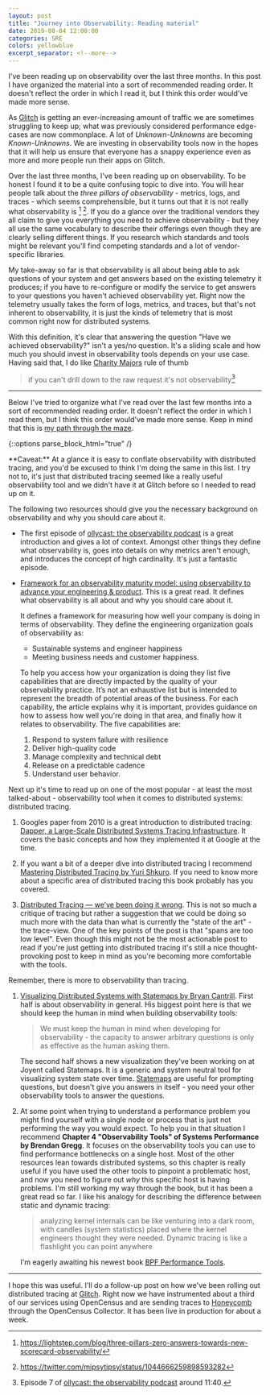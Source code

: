 ```yaml
---
layout: post
title: "Journey into Observability: Reading material"
date: 2019-08-04 12:00:00
categories: SRE
colors: yellowblue
excerpt_separator: <!--more-->
---
```


I've been reading up on observability over the last three months. In this post I have organized the material into a sort of recommended reading order. It doesn't reflect the order in which I read it, but I think this order would've made more sense.

<!--more-->

As [Glitch] is getting an ever-increasing amount of traffic we are sometimes struggling to keep up; what was previously considered performance edge-cases are now commonplace. A lot of *Unknown-Unknowns* are becoming *Known-Unknowns*. We are investing in observability tools now in the hopes that it will help us ensure that everyone has a snappy experience even as more and more people run their apps on Glitch.

Over the last three months, I've been reading up on observability. To be honest I found it to be a quite confusing topic to dive into. You will hear people talk about the *three pillars of observability* - metrics, logs, and traces - which seems comprehensible, but it turns out that it is not really what observability is [^1] [^2]. If you do a glance over the traditional vendors they all claim to give you everything you need to achieve observability - but they all use the same vocabulary to describe their offerings even though they are clearly selling different things. If you research which standards and tools might be relevant you'll find competing standards and a lot of vendor-specific libraries.

My take-away so far is that observability is all about being able to ask questions of your system and get answers based on the existing telemetry it produces; if you have to re-configure or modify the service to get answers to your questions you haven't achieved observability yet. Right now the telemetry usually takes the form of logs, metrics, and traces, but that's not inherent to observability, it is just the kinds of telemetry that is most common right now for distributed systems.

With this definition, it's clear that answering the question "Have we achieved observability?" isn't a yes/no question. It's a sliding scale and how much you should invest in observability tools depends on your use case. Having said that, I do like [Charity Majors](https://twitter.com/mipsytipsy) rule of thumb 

> if you can't drill down to the raw request it's not observability[^3]

---

Below I've tried to organize what I've read over the last few months into a sort of recommended reading order. It doesn't reflect the order in which I read them, but I think this order would've made more sense. Keep in mind that this is [my path through the maze](https://medium.com/@old_sound/notes-on-the-synthesis-of-labyrinths-a45457ce5ecd).

{::options parse_block_html="true" /}
<div class="emphasis_block">
**Caveat:** At a glance it is easy to conflate observability with distributed tracing, and you'd be excused to think I'm doing the same in this list. I try not to, it's just that distributed tracing seemed like a really useful observability tool and we didn't have it at Glitch before so I needed to read up on it.
</div>

The following two resources should give you the necessary background on observability and why you should care about it.

* The first episode of [ollycast: the observability podcast](https://twitter.com/o11ycast) is a great introduction and gives a lot of context. Amongst other things they define what observability is, goes into details on why metrics aren't enough, and introduces the concept of high cardinality. It's just a fantastic episode. 

* [Framework for an observability maturity model: using observability to advance your engineering & product](https://www.honeycomb.io/framework-for-an-observability-maturity-model-using-observability-to-advance-your-engineering-product/). This is a great read. It defines what observability is all about and why you should care about it.

    It defines a framework for measuring how well your company is doing in terms of observability. They define the engineering organization goals of observability as: 

    * Sustainable systems and engineer happiness
    * Meeting business needs and customer happiness. 

    To help you access how your organization is doing they list five capabilities that are directly impacted by the quality of your observability practice. It’s not an exhaustive list but is intended to represent the breadth of potential areas of the business. For each capability, the article explains why it is important, provides guidance on how to assess how well you're doing in that area, and finally how it relates to observability. The five capabilities are: 

    1. Respond to system failure with resilience 
    1. Deliver high-quality code
    1. Manage complexity and technical debt
    1. Release on a predictable cadence
    1. Understand user behavior.

Next up it's time to read up on one of the most popular - at least the most talked-about - observability tool when it comes to distributed systems:  distributed tracing.

1. Googles paper from 2010 is a great introduction to distributed tracing: [Dapper, a Large-Scale Distributed Systems Tracing Infrastructure](https://ai.google/research/pubs/pub36356). It covers the basic concepts and how they implemented it at Google at the time.

1. If you want a bit of a deeper dive into distributed tracing I recommend [Mastering Distributed Tracing by Yuri Shkuro](https://www.shkuro.com/books/2019-mastering-distributed-tracing/). If you need to know more about a specific area of distributed tracing this book probably has you covered.

1. [Distributed Tracing — we’ve been doing it wrong](https://medium.com/@copyconstruct/distributed-tracing-weve-been-doing-it-wrong-39fc92a857df). This is not so much a critique of tracing but rather a suggestion that we could be doing so much more with the data than what is currently the "state of the art" - the trace-view. One of the key points of the post is that "spans are too low level". Even though this might not be the most actionable post to read if you're just getting into distributed tracing it's still a nice thought-provoking post to keep in mind as you're becoming more comfortable with the tools.

Remember, there is more to observability than tracing.

1. [Visualizing Distributed Systems with Statemaps by Bryan Cantrill](https://www.youtube.com/watch?v=U4E0QxzswQc&feature=youtu.be). First half is about observability in general. His biggest point here is that we should keep the human in mind when building observability tools:

    > We must keep the human in mind when developing for observability - the capacity to answer arbitrary questions is only as effective as the human asking them. 
    
    The second half shows a new visualization they've been working on at Joyent called Statemaps. It is a generic and system neutral tool for visualizing system state over time. [Statemaps](https://github.com/joyent/statemap) are useful for prompting questions, but doesn't give you answers in itself - you need your other observability tools to answer the questions.

1. At some point when trying to understand a performance problem you might find yourself with a single node or process that is just not performing the way you would expect. To help you in that situation I recommend **Chapter 4 "Observability Tools" of Systems Performance by Brendan Gregg**. It focuses on the observability tools you can use to find performance bottlenecks on a single host. Most of the other resources lean towards distributed systems, so this chapter is really useful if you have used the other tools to pinpoint a problematic host, and now you need to figure out *why* this specific host is having problems. I'm still working my way through the book, but it has been a great read so far. I like his analogy for describing the difference between static and dynamic tracing:

    > analyzing kernel internals can be like venturing into a dark room, with candles (system statistics) placed where the kernel engineers thought they were needed. Dynamic tracing is like a flashlight you can point anywhere
    
    I'm eagerly awaiting his newest book [BPF Performance Tools](http://www.brendangregg.com/bpf-performance-tools-book.html).

--- 

I hope this was useful. I'll do a follow-up post on how we've been rolling out distributed tracing at [Glitch]. Right now we have instrumented about a third of our services using OpenCensus and are sending traces to [Honeycomb](https://www.honeycomb.io) through the OpenCensus Collector. It has been live in production for about a week.

[^1]: https://lightstep.com/blog/three-pillars-zero-answers-towards-new-scorecard-observability/
[^2]: https://twitter.com/mipsytipsy/status/1044666259898593282
[^3]: Episode 7 of [ollycast: the observability podcast](https://twitter.com/o11ycast) around 11:40.


[Glitch]: https://glitch.com
